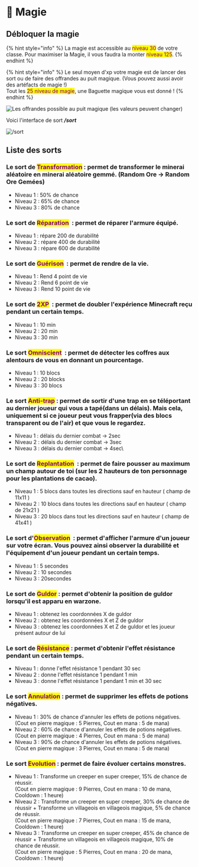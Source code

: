 # 🧙 Magie

## Débloquer la magie&#x20;

{% hint style="info" %}
La magie est accessible au <mark style="color:purple;">niveau 30</mark> de votre classe. Pour maximiser la Magie, il vous faudra la monter <mark style="color:purple;">niveau 125</mark>.
{% endhint %}

{% hint style="info" %}
Le seul moyen d'xp votre magie est de lancer des sort ou de faire des offrandes au puit magique. (Vous pouvez aussi avoir des artéfacts de magie !)\
Tout les <mark style="color:purple;">25 niveau de magie</mark>, une Baguette magique vous est donné !
{% endhint %}

![Les offrandes possible au puit magique (les valeurs peuvent changer)](../.gitbook/assets/puit.PNG)

Voici l'interface de sort _**/sort**_

![/sort](../.gitbook/assets/sort.PNG)

## Liste des sorts



### Le sort de <mark style="color:purple;">**Transformation**</mark> <img src="../.gitbook/assets/spell_transform.png" alt="" data-size="line">: permet de transformer le minerai aléatoire en minerai aléatoire gemmé. (Random Ore -> Random Ore Gemées)

* Niveau 1 : 50% de chance
* Niveau 2 : 65% de chance
* Niveau 3 : 80% de chance

### Le sort de <mark style="color:purple;">**Réparation**</mark> <img src="../.gitbook/assets/spell_armor (1).png" alt="" data-size="line"> : permet de réparer l'armure équipé.

* Niveau 1 : répare 200 de durabilité
* Niveau 2 : répare 400 de durabilité
* Niveau 3 : répare 600 de durabilité

### Le sort de <mark style="color:purple;">**Guérison**</mark> <img src="../.gitbook/assets/spell_health.png" alt="" data-size="line"> : permet de rendre de la vie.

* Niveau 1 : Rend 4 point de vie
* Niveau 2 : Rend 6 point de vie
* Niveau 3 : Rend 10 point de vie

### Le sort de <mark style="color:purple;">**2XP**</mark> <img src="../.gitbook/assets/spell_experience.png" alt="" data-size="line"> : permet de doubler l'expérience Minecraft reçu pendant un certain temps.

* Niveau 1 : 10 min
* Niveau 2 : 20 min
* Niveau 3 : 30 min

### Le sort <mark style="color:purple;">**Omniscient**</mark> <img src="../.gitbook/assets/spell_omniscient.png" alt="" data-size="line"> : permet de détecter les coffres aux alentours de vous en donnant un pourcentage.

* Niveau 1 : 10 blocs
* Niveau 2 : 20 blocks
* Niveau 3 : 30 blocs

### Le sort <mark style="color:purple;">**Anti-trap**</mark> <img src="../.gitbook/assets/spell_anti_trap.png" alt="" data-size="line">: permet de sortir d'une trap en se téléportant au dernier joueur qui vous a tapé(dans un délais). Mais cela, uniquement si ce joueur peut vous frapper(via des blocs transparent ou de l'air) et que vous le regardez.

* Niveau 1 : délais du dernier combat -> 2sec
* Niveau 2 : délais du dernier combat -> 3sec
* Niveau 3 : délais du dernier combat -> 4sec\


### Le sort de <mark style="color:purple;">**Replantation**</mark> <img src="../.gitbook/assets/spell_plants.png" alt="" data-size="line"> : permet de faire pousser au maximum un champ autour de toi (sur les 2 hauteurs de ton personnage pour les plantations de cacao).&#x20;

* Niveau 1 : 5 blocs dans toutes les directions sauf en hauteur ( champ de 11x11 )
* Niveau 2 : 10 blocs dans toutes les directions sauf en hauteur ( champ de 21x21 )
* Niveau 3 : 20 blocs dans tout les directions sauf en hauteur ( champ de 41x41 )

### Le sort d'<mark style="color:purple;">**Observation**</mark> <img src="../.gitbook/assets/spell_observation.png" alt="" data-size="line"> : permet d'afficher l'armure d'un joueur sur votre écran. Vous pouvez ainsi observer la durabilité et l'équipement d'un joueur pendant un certain temps.

* Niveau 1 : 5 secondes
* Niveau 2 : 10 secondes
* Niveau 3 : 20secondes

### Le sort de <mark style="color:purple;">**Guldor**</mark> <img src="../.gitbook/assets/spell_default (1).png" alt="" data-size="line">: permet d'obtenir la position de guldor lorsqu'il est apparu en warzone.

* Niveau 1 : obtenez les coordonnées X de guldor
* Niveau 2 : obtenez les coordonnées X et Z de guldor
* Niveau 3 : obtenez les coordonnées X et Z de guldor et les joueur présent autour de lui

### Le sort de <mark style="color:purple;">**Résistance**</mark> <img src="../.gitbook/assets/spell_default.png" alt="" data-size="line">: permet d'obtenir l'effet résistance pendant un certain temps.

* Niveau 1 : donne l'effet résistance 1 pendant 30 sec
* Niveau 2 : donne l'effet résistance 1 pendant 1 min
* Niveau 3 : donne l'effet résistance 1 pendant 1 min et 30 sec

### Le sort <mark style="color:purple;">**Annulation**</mark> : permet de supprimer les effets de potions négatives.

* Niveau 1 : 30% de chance d'annuler les effets de potions négatives. \
  (Cout en pierre magique : 5 Pierres, Cout en mana : 5 de mana)
* Niveau 2 : 60% de chance d'annuler les effets de potions négatives.\
  (Cout en pierre magique : 4 Pierres, Cout en mana : 5 de mana)
* Niveau 3 : 90% de chance d'annuler les effets de potions négatives.\
  (Cout en pierre magique : 3 Pierres, Cout en mana : 5 de mana)

### Le sort <mark style="color:purple;">**Evolution**</mark> : permet de faire évoluer certains monstres.

* Niveau 1 : Transforme un creeper en super creeper, 15% de chance de réussir. \
  (Cout en pierre magique : 9 Pierres, Cout en mana : 10 de mana, Cooldown : 1 heure)
* Niveau 2 : Transforme un creeper en super creeper, 30% de chance de réussir + Transforme un villageois en villageois magique, 5% de chance de réussir.\
  (Cout en pierre magique : 7 Pierres, Cout en mana : 15 de mana, Cooldown : 1 heure)
* Niveau 3 : Transforme un creeper en super creeper, 45% de chance de réussir + Transforme un villageois en villageois magique, 10% de chance de réussir. \
  (Cout en pierre magique : 5 Pierres, Cout en mana : 20 de mana, Cooldown : 1 heure)


